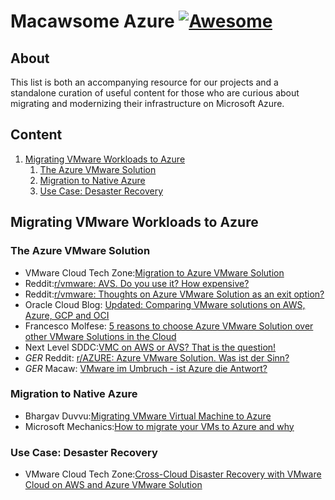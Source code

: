 # Macawsome Azure [![Awesome](https://awesome.re/badge-flat2.svg)](https://awesome.re)
## About
This list is both an accompanying resource for our projects and a standalone curation of useful content for those who are curious about migrating and modernizing their infrastructure on Microsoft Azure.

## Content
1. [Migrating VMware Workloads to Azure](#vmware)
    1. [The Azure VMware Solution](#avs)
    2. [Migration to Native Azure](#nativeazure)
    3. [Use Case: Desaster Recovery](#desasterrecovery)
## Migrating VMware Workloads to Azure <a name="vmware"></a>

### The Azure VMware Solution <a name="avs"></a>
- VMware Cloud Tech Zone:[Migration to Azure VMware Solution](https://vmc.techzone.vmware.com/migration-azure-vmware-solution)
- Reddit:[r/vmware: AVS. Do you use it? How expensive?](https://www.reddit.com/r/vmware/comments/16rrpu1/vmware_on_azure_avs_do_you_use_it_how_expensive/)
- Reddit:[r/vmware: Thoughts on Azure VMware Solution as an exit option?](https://www.reddit.com/r/vmware/comments/1b8dsj6/thoughts_on_azure_vmware_solution_as_an_exit/) 
- Oracle Cloud Blog: [Updated: Comparing VMware solutions on AWS, Azure, GCP and OCI](https://oc-blog.com/2022/01/24/comparing-vmware-solutions-on-aws-azure-gcp-and-oci/)
- Francesco Molfese: [5 reasons to choose Azure VMware Solution over other VMware Solutions in the Cloud](https://francescomolfese.it/en/2024/05/5-reasons-to-choose-azure-vmware-solution-over-other-vmware-solutions-in-the-cloud/)
- Next Level SDDC:[VMC on AWS or AVS? That is the question!](https://nextlevelsddc.com/vmc-on-aws-or-avs-that-is-the-question/)
- *GER* Reddit: [r/AZURE: Azure VMware Solution. Was ist der Sinn?](https://www.reddit.com/r/AZURE/comments/11wncmj/azure_vmware_solution_whats_the_point/?tl=de)
- *GER* Macaw: [VMware im Umbruch - ist Azure die Antwort?](https://www.macaw.de/insights/blog/vmware-azure-solution/)

### Migration to Native Azure <a name="nativeazure"></a>
- Bhargav Duvvu:[Migrating VMware Virtual Machine to Azure](https://medium.com/@root.bhargav/migrating-vmware-virtual-machine-to-azure-267c2b128f07)
- Microsoft Mechanics:[How to migrate your VMs to Azure and why](https://youtu.be/pl6jHyizeos?si=F16LsBQiFypeWYqs)

### Use Case: Desaster Recovery <a name="desasterrecovery"></a>
- VMware Cloud Tech Zone:[Cross-Cloud Disaster Recovery with VMware Cloud on AWS and Azure VMware Solution](https://vmc.techzone.vmware.com/cross-cloud-disaster-recovery-vmware-cloud-aws-and-azure-vmware-solution)
